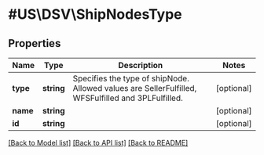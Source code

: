 # #US\DSV\ShipNodesType

## Properties

Name | Type | Description | Notes
------------ | ------------- | ------------- | -------------
**type** | **string** | Specifies the type of shipNode. Allowed values are SellerFulfilled, WFSFulfilled and 3PLFulfilled. | [optional]
**name** | **string** |  | [optional]
**id** | **string** |  | [optional]


[[Back to Model list]](../) [[Back to API list]](../../Api/US/DSV) [[Back to README]](../../README.md)

